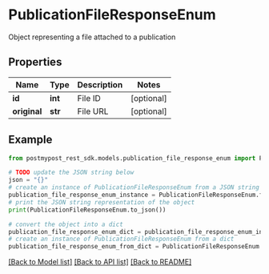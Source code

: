 # PublicationFileResponseEnum

Object representing a file attached to a publication

## Properties

Name | Type | Description | Notes
------------ | ------------- | ------------- | -------------
**id** | **int** | File ID | [optional] 
**original** | **str** | File URL | [optional] 

## Example

```python
from postmypost_rest_sdk.models.publication_file_response_enum import PublicationFileResponseEnum

# TODO update the JSON string below
json = "{}"
# create an instance of PublicationFileResponseEnum from a JSON string
publication_file_response_enum_instance = PublicationFileResponseEnum.from_json(json)
# print the JSON string representation of the object
print(PublicationFileResponseEnum.to_json())

# convert the object into a dict
publication_file_response_enum_dict = publication_file_response_enum_instance.to_dict()
# create an instance of PublicationFileResponseEnum from a dict
publication_file_response_enum_from_dict = PublicationFileResponseEnum.from_dict(publication_file_response_enum_dict)
```
[[Back to Model list]](../README.md#documentation-for-models) [[Back to API list]](../README.md#documentation-for-api-endpoints) [[Back to README]](../README.md)


